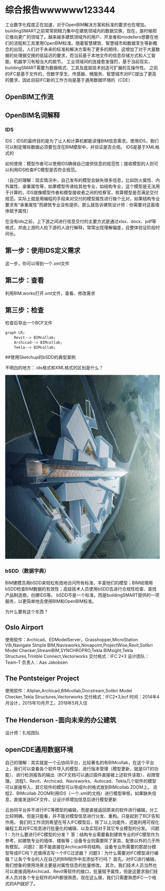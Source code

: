 # 综合报告wwwwww123344
工业数字化程度正在加速，对于OpenBIM解决方案和标准的要求也在增加。
buildingSMART之前常常把精力集中在建筑领域内的数据交换，现在，是时候把它推向更广的领域了。越来越多建筑领域外的用户、开发者和modellers想要在他们的流程和工具里用OpenBIM标准。随着智慧建筑、智慧城市和数据孪生等新概念的出现，人们对于未来的标准和解决方案有了更多的期待，这增加了对于大量数据的处理据交换的低延迟的要求，而当前基于本地文件的信息存储方式和人工智能、机器学习有相当大的脱节。
工业领域间的连接愈发强烈，基于当前现实，buildingSMART需要为数据格式、工具及底层技术创造可扩展的互操作性。
之前的IFC是基于文件的，但数字孪生、传感器、微服务、智慧城市对IFC提出了更高的要求，因此目前IFC新的工作方向是基于通用数据环境的（CDE）

## OpenBIM工作流
## OpenBIM名词解释
### IDS
IDS：IDS的最终目的是为了让人和计算机都能读懂BIM信息需求。使用IDS，我们可以制定哪些数据必须要包含在BIM模型中，并验证是否合规。
IDS是基于XML格式的

如何使用：模型作者可以使用IDS确保自己提供信息的规范性；接收模型的人则可以利用IDS检查IFC模型是否符合规范。

（自己的理解：现实情况中，自己发布的模型会缺失很多信息，比如防火属性、内外属性、承重属性等，如果模型传递给其他专业，如结构专业，这个模型是无法用于计算的，IDS就像模型作者和模型接收者之间的检察官，核算模型是否满足交付规范，实际上就是用编程的手段来对交付的模型属性进行挨个比对，如果结构专业要求有“承重属性”而建筑专业没有提供，那么就告诉建筑设计师：你需要对这面墙体赋予属性）

在没有ids之前，上下游之间进行信息交付的主要方式是通过xlsx、docx、pdf等格式，并由上游的人给下游的人进行解释，常常出现理解偏差，且整体验证阶段时间长。

## 第一步：使用IDS定义需求
这一步，你可以得到一个.xml文件
## 第二步：查看
利用BIM.works打开.xml文件，查看、修改需求
## 第三步：检查
检查后导出一个BCF文件

``` mermaid
graph LR;
    Revit--> BIMcollab;
    Archicad--> BIMcollab;
    Tekla--> BIMcollab;
```

##使用Sketchup的bSDD的典型案例

不明白的地方：.ids格式和XML格式的区别是什么？

![Alt text](/images/yingzhu%20Museum.png)

### bSDD（数据字典）
BIM建模员用bSDD来轻松有效地访问所有标准、丰富他们的模型；BIM经理用bSDD检查BIM数据的有效性；高级技术人员使用bSDD去进行合规性检查、查找产品制造商，创建IDS等。
bSDD不是一个标准，而是buildingSMART提供的一项服务，以更简单地去使用BIM和OpenBIM标准。

为什么要有这个东西？

## Oslo Airport

使用软件：Archicad、EDModelServer，Grasshopper,MicroStation V8i,Navigate SImple BIM,Navisworks,Novapoint,ProjectWise,Revit,Solibri Model Checker,StreamBIM,SYNCHROPRO,Tekla BIMsight,Tekla Structures,Trimble Connect,Vectorworks
交付格式：IFC 2*3
设计团队：Team-T
负责人：Aas Jakobsen

## The Pontsteiger Project
使用软件：Allplan,Archicad,BIMcollab,Docstream,Solibri Model Checker,Tekla Structures,Vectorworks
交付格式：IFC2*3,bcf
时间：2014年4月设计，2015年10月开工，2018年5月入住

## The Henderson -面向未来的办公建筑
设计师：扎哈团队

## openCDE通用数据环境
自己的理解：其实就是一个云协同平台，比较著名的有BIMcollab，在这个平台上，我们可以查看各个软件导入的模型、进行版本管理（模型更新，就是GIT的功能）、进行检测报告的输出（BCF文档可以通过插件直接被上述软件读取）、权限管理。
流程1、Revit、Archicad、Navisworks、Autocad、Tekla几个软件的模型可以直接导入，其它软件的模型可以导成ifc的格式放到BIMcollab ZOOM上。
流程2、BIMcollab ZOOM利用IDS（一个.xml的文档）进行模型审核，如果缺失信息，直接发送BCF文件，让设计师增加信息后进行模型更新

云协同平台并不进行IFC等模型的编辑，而是直接返回原来的软件进行编辑，分工比较明确。但是只能看，并不能对模型信息进行分发、重构。只是起到了BCF告知作用。
我们的工作流则希望在导入IFC模型后，除了以上功能外，还能利用可视化编程工具对IFC信息进行批量化的编辑、以及实现对于其它专业模型的分发。
问题1：为什么要进行IFC模型的分发？
答：结构专业需要看到建筑专业的IFC模型作为参考，如建筑专业的墙体、楼板等；设备专业则需要除了家具、配景以外的几乎所有模型。
问题2：那不能直接在Archicad中将结构、设备专业所需要的那部分模型导成IFC吗？还值得去写一个IFC过滤器？
问题3：为什么需要对IFC模型进行编辑？让各个专业的人在自己的BIM软件中去添加不行吗？
首先，对IFC进行编辑，我们想象的使用场景主要是对属性信息的批量修改。
其次，我们技术人员当然也可以直接调用Archicad、Revit等软件的接口，批量赋予属性，但是这要求我们技术人员对各个专业软件的API都很熟悉，现在这么做，我们只需要熟悉IFC一个格式的API就好了。

